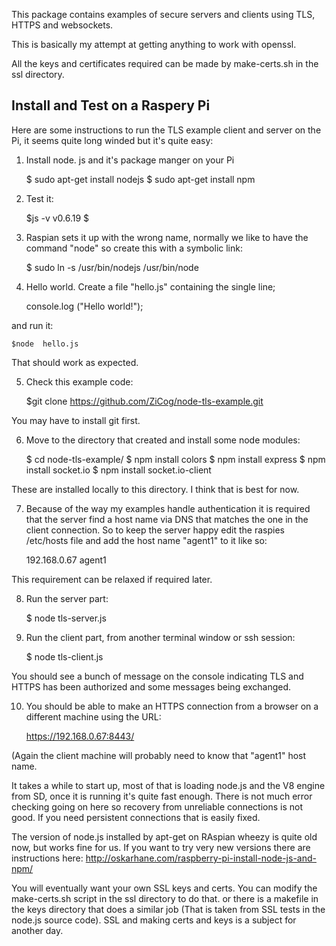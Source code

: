 This package contains examples of secure servers and clients using TLS, HTTPS and websockets.

This is basically my attempt at getting anything to work with openssl.

All the keys and certificates required can be made by make-certs.sh in the ssl directory.


Install and Test on a Raspery Pi
--------------------------------

Here are some instructions to run the TLS example client and server on the Pi, it seems quite long winded but
it's quite easy:

1) Install node. js and it's package manger on your Pi

    $ sudo apt-get install  nodejs
    $ sudo apt-get install npm

2) Test it:

    $js -v
    v0.6.19
    $

3) Raspian sets it up with the wrong name, normally we like to have the command "node" so create this with a
   symbolic link:

    $ sudo ln -s /usr/bin/nodejs /usr/bin/node

4) Hello world. Create a file "hello.js" containing the single line;

    console.log ("Hello world!");

and run it:

    $node  hello.js

That should work as expected.

5) Check this example code:

    $git clone https://github.com/ZiCog/node-tls-example.git

You may have to install git first.

6) Move to the directory that created and install some node modules:

    $ cd node-tls-example/
    $ npm install colors
    $ npm install express
    $ npm install socket.io
    $ npm install socket.io-client

These are installed locally to this directory. I think that is best for now.

7) Because of the way my examples handle authentication it is required that the server find a host name via DNS that
matches the one in the client connection. So to keep the server happy edit the raspies  /etc/hosts  file and add the
host name "agent1" to it like so:

    192.168.0.67    agent1

This requirement can be relaxed if required later.

8) Run the server part:

    $ node tls-server.js

9) Run the client part, from another terminal window or ssh session:

    $ node tls-client.js

You should see a bunch of message on the console indicating TLS and HTTPS has been authorized and some messages
being exchanged.

10) You should be able to make an HTTPS connection from a browser on a different machine using the URL:

    https://192.168.0.67:8443/

(Again the client machine will probably need to know that "agent1" host name.
 
It takes a while to start up, most of that is loading node.js and the V8 engine from SD, once it is running it's
quite fast enough. 
There is not much error checking going on here so recovery from unreliable connections is not good. If you need
persistent connections that is easily fixed.

The version of node.js installed by apt-get on RAspian wheezy is quite old now, but works fine for us. If you want
to try very new versions there are instructions here:   http://oskarhane.com/raspberry-pi-install-node-js-and-npm/

You will eventually want your own SSL keys and certs. You can modify the make-certs.sh script in the ssl directory to do that. or there is a makefile in the keys directory that does a similar job (That is taken from SSL tests in the node.js source code).
SSL and making certs and keys is a subject for another day.

